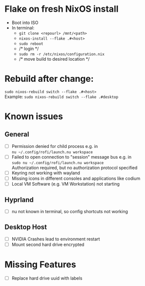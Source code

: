 # Flake on fresh NixOS install
- Boot into ISO
- In terminal:
  - `git clone <repourl> /mnt/<path>`
  - `nixos-install --flake .#<host>`
  - `sudo reboot`
  - /* login */
  - `sudo rm -r /etc/nixos/configuration.nix`
  - /* move build to desired location */


# Rebuild after change:
`sudo nixos-rebuild switch --flake .#<host>` \
Example: `sudo nixos-rebuild switch --flake .#desktop`

# Known issues
## General
- [ ] Permission denied for child process e.g. in \
`nu ~/.config/rofi/launch.nu workspace`
- [ ] Failed to open connection to "session" message bus e.g. in \
`sudo nu ~/.config/rofi/launch.nu workspace` \
Authorization required, but no authorization protocol specified
- [ ] Keyring not working with wayland
- [ ] Missing icons in different consoles and applications like codium
- [ ] Local VM Software (e.g. VM Workstation) not starting

## Hyprland
- [ ] nu not known in terminal, so config shortcuts not working

## Desktop Host
- [ ] NVIDIA Crashes lead to environment restart
- [ ] Mount second hard drive encrypted

# Missing Features
- [ ] Replace hard drive uuid with labels
